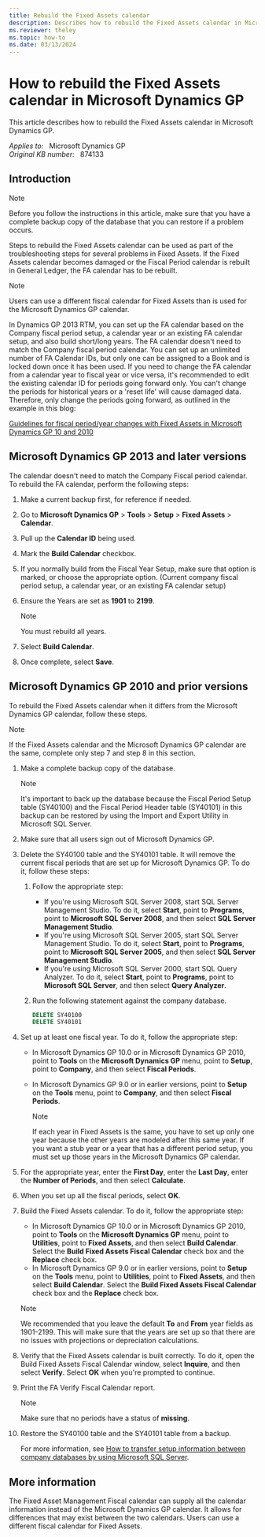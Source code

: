```yaml
---
title: Rebuild the Fixed Assets calendar
description: Describes how to rebuild the Fixed Assets calendar in Microsoft Dynamics GP.
ms.reviewer: theley
ms.topic: how-to
ms.date: 03/13/2024
---
```

# How to rebuild the Fixed Assets calendar in Microsoft Dynamics GP

This article describes how to rebuild the Fixed Assets calendar in Microsoft Dynamics GP.

_Applies to:_ &nbsp; Microsoft Dynamics GP  
_Original KB number:_ &nbsp; 874133

## Introduction

> [!NOTE]
> Before you follow the instructions in this article, make sure that you have a complete backup copy of the database that you can restore if a problem occurs.

Steps to rebuild the Fixed Assets calendar can be used as part of the troubleshooting steps for several problems in Fixed Assets. If the Fixed Assets calendar becomes damaged or the Fiscal Period calendar is rebuilt in General Ledger, the FA calendar has to be rebuilt.

> [!NOTE]
> Users can use a different fiscal calendar for Fixed Assets than is used for the Microsoft Dynamics GP calendar.

In Dynamics GP 2013 RTM, you can set up the FA calendar based on the Company fiscal period setup, a calendar year or an existing FA calendar setup, and also build short/long years. The FA calendar doesn't need to match the Company fiscal period calendar. You can set up an unlimited number of FA Calendar IDs, but only one can be assigned to a Book and is locked down once it has been used. If you need to change the FA calendar from a calendar year to fiscal year or vice versa, it's recommended to edit the existing calendar ID for periods going forward only. You can't change the periods for historical years or a 'reset life' will cause damaged data. Therefore, only change the periods going forward, as outlined in the example in this blog:

[Guidelines for fiscal period/year changes with Fixed Assets in Microsoft Dynamics GP 10 and 2010](https://community.dynamics.com/blogs/post/?postid=06009afe-d4fc-42c2-9cdd-bfedacbc273f)

## Microsoft Dynamics GP 2013 and later versions

The calendar doesn't need to match the Company Fiscal period calendar. To rebuild the FA calendar, perform the following steps:

1. Make a current backup first, for reference if needed.

2. Go to **Microsoft Dynamics GP** > **Tools** > **Setup** > **Fixed Assets** > **Calendar**.

3. Pull up the **Calendar ID** being used.

4. Mark the **Build Calendar** checkbox.

5. If you normally build from the Fiscal Year Setup, make sure that option is marked, or choose the appropriate option. (Current company fiscal period setup, a calendar year, or an existing FA calendar setup)

6. Ensure the Years are set as **1901** to **2199**.

    > [!NOTE]
    > You must rebuild all years.

7. Select **Build Calendar**.

8. Once complete, select **Save**.

## Microsoft Dynamics GP 2010 and prior versions

To rebuild the Fixed Assets calendar when it differs from the Microsoft Dynamics GP calendar, follow these steps.

> [!NOTE]
> If the Fixed Assets calendar and the Microsoft Dynamics GP calendar are the same, complete only step 7 and step 8 in this section.

1. Make a complete backup copy of the database.

    > [!NOTE]
    > It's important to back up the database because the Fiscal Period Setup table (SY40100) and the Fiscal Period Header table (SY40101) in this backup can be restored by using the Import and Export Utility in Microsoft SQL Server.
2. Make sure that all users sign out of Microsoft Dynamics GP.
3. Delete the SY40100 table and the SY40101 table. It will remove the current fiscal periods that are set up for Microsoft Dynamics GP. To do it, follow these steps:
   1. Follow the appropriate step:
      - If you're using Microsoft SQL Server 2008, start SQL Server Management Studio. To do it, select **Start**, point to **Programs**, point to **Microsoft SQL Server 2008**, and then select **SQL Server Management Studio**.
      - If you're using Microsoft SQL Server 2005, start SQL Server Management Studio. To do it, select **Start**, point to **Programs**, point to **Microsoft SQL Server 2005**, and then select **SQL Server Management Studio**.
      - If you're using Microsoft SQL Server 2000, start SQL Query Analyzer. To do it, select **Start**, point to **Programs**, point to **Microsoft SQL Server**, and then select **Query Analyzer**.

   2. Run the following statement against the company database.

      ```sql
      DELETE SY40100
      DELETE SY40101
      ```

4. Set up at least one fiscal year. To do it, follow the appropriate step:
   - In Microsoft Dynamics GP 10.0 or in Microsoft Dynamics GP 2010, point to **Tools** on the **Microsoft Dynamics GP** menu, point to **Setup**, point to **Company**, and then select **Fiscal Periods**.
   - In Microsoft Dynamics GP 9.0 or in earlier versions, point to **Setup** on the **Tools** menu, point to **Company**, and then select **Fiscal Periods**.

        > [!NOTE]
        > If each year in Fixed Assets is the same, you have to set up only one year because the other years are modeled after this same year. If you want a stub year or a year that has a different period setup, you must set up those years in the Microsoft Dynamics GP calendar.
5. For the appropriate year, enter the **First Day**, enter the **Last Day**, enter the **Number of Periods**, and then select **Calculate**.
6. When you set up all the fiscal periods, select **OK**.
7. Build the Fixed Assets calendar. To do it, follow the appropriate step:
   - In Microsoft Dynamics GP 10.0 or in Microsoft Dynamics GP 2010, point to **Tools** on the **Microsoft Dynamics GP** menu, point to **Utilities**, point to **Fixed Assets**, and then select **Build Calendar**. Select the **Build Fixed Assets Fiscal Calendar** check box and the **Replace** check box.
   - In Microsoft Dynamics GP 9.0 or in earlier versions, point to **Setup** on the **Tools** menu, point to **Utilities**, point to **Fixed Assets**, and then select **Build Calendar**. Select the **Build Fixed Assets Fiscal Calendar** check box and the **Replace** check box.

    > [!NOTE]
    > We recommended that you leave the default **To** and **From** year fields as 1901-2199. This will make sure that the years are set up so that there are no issues with projections or depreciation calculations.
8. Verify that the Fixed Assets calendar is built correctly. To do it, open the Build Fixed Assets Fiscal Calendar window, select **Inquire**, and then select **Verify**. Select **OK** when you're prompted to continue.
9. Print the FA Verify Fiscal Calendar report.

    > [!NOTE]
    > Make sure that no periods have a status of **missing**.
10. Restore the SY40100 table and the SY40101 table from a backup.

    For more information, see [How to transfer setup information between company databases by using Microsoft SQL Server](https://support.microsoft.com/help/874208).

## More information

The Fixed Asset Management Fiscal calendar can supply all the calendar information instead of the Microsoft Dynamics GP calendar. It allows for differences that may exist between the two calendars. Users can use a different fiscal calendar for Fixed Assets.
